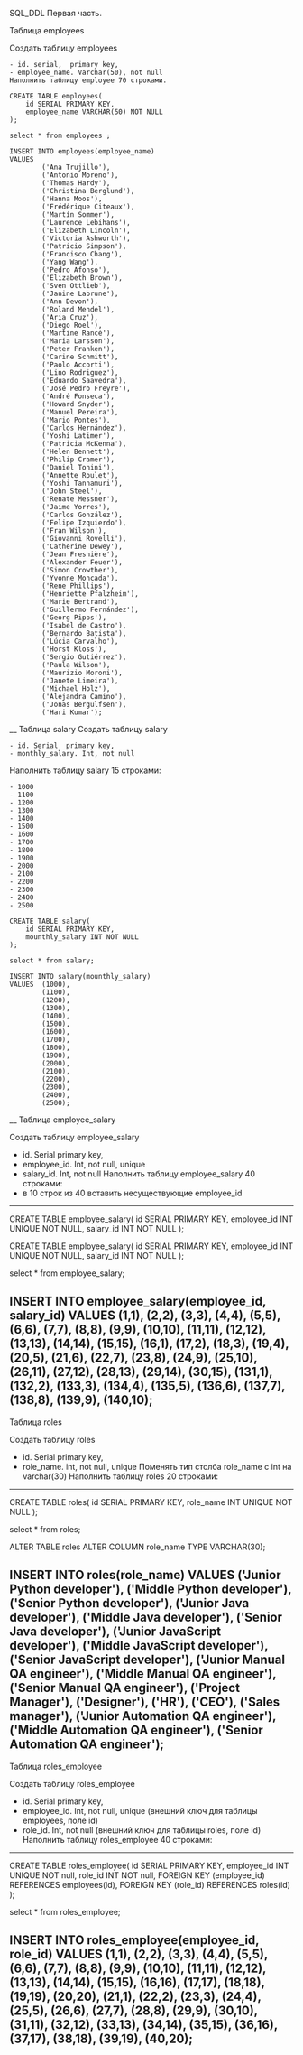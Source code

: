 SQL_DDL
Первая часть.

Таблица employees

Создать таблицу employees
```
- id. serial,  primary key,
- employee_name. Varchar(50), not null
Наполнить таблицу employee 70 строками.
```
```
CREATE TABLE employees(
    id SERIAL PRIMARY KEY,
    employee_name VARCHAR(50) NOT NULL
);

select * from employees ;

INSERT INTO employees(employee_name)
VALUES  
        ('Ana Trujillo'),
        ('Antonio Moreno'),
        ('Thomas Hardy'),
        ('Christina Berglund'),
        ('Hanna Moos'),
        ('Frédérique Citeaux'),
        ('Martín Sommer'),
        ('Laurence Lebihans'),
        ('Elizabeth Lincoln'),
        ('Victoria Ashworth'),
        ('Patricio Simpson'),
        ('Francisco Chang'),
        ('Yang Wang'),
        ('Pedro Afonso'),
        ('Elizabeth Brown'),
        ('Sven Ottlieb'),
        ('Janine Labrune'),
        ('Ann Devon'),
        ('Roland Mendel'),
        ('Aria Cruz'),
        ('Diego Roel'),
        ('Martine Rancé'),
        ('Maria Larsson'),
        ('Peter Franken'),
        ('Carine Schmitt'),
        ('Paolo Accorti'),
        ('Lino Rodriguez'),
        ('Eduardo Saavedra'),
        ('José Pedro Freyre'),
        ('André Fonseca'),
        ('Howard Snyder'),
        ('Manuel Pereira'),
        ('Mario Pontes'),
        ('Carlos Hernández'),
        ('Yoshi Latimer'),
        ('Patricia McKenna'),
        ('Helen Bennett'),
        ('Philip Cramer'),
        ('Daniel Tonini'),
        ('Annette Roulet'),
        ('Yoshi Tannamuri'),
        ('John Steel'),
        ('Renate Messner'),
        ('Jaime Yorres'),
        ('Carlos González'),
        ('Felipe Izquierdo'),
        ('Fran Wilson'),
        ('Giovanni Rovelli'),
        ('Catherine Dewey'),
        ('Jean Fresnière'),
        ('Alexander Feuer'),
        ('Simon Crowther'),
        ('Yvonne Moncada'),
        ('Rene Phillips'),
        ('Henriette Pfalzheim'),
        ('Marie Bertrand'),
        ('Guillermo Fernández'),
        ('Georg Pipps'),
        ('Isabel de Castro'),
        ('Bernardo Batista'),
        ('Lúcia Carvalho'),
        ('Horst Kloss'),
        ('Sergio Gutiérrez'),
        ('Paula Wilson'),
        ('Maurizio Moroni'),
        ('Janete Limeira'),
        ('Michael Holz'),
        ('Alejandra Camino'),
        ('Jonas Bergulfsen'),
        ('Hari Kumar');
```
__
Таблица salary
Создать таблицу salary
```
- id. Serial  primary key,
- monthly_salary. Int, not null
```
Наполнить таблицу salary 15 строками:
```
- 1000
- 1100
- 1200
- 1300
- 1400
- 1500
- 1600
- 1700
- 1800
- 1900
- 2000
- 2100
- 2200
- 2300
- 2400
- 2500
```

```
CREATE TABLE salary(
    id SERIAL PRIMARY KEY,
    mounthly_salary INT NOT NULL
);

select * from salary;

INSERT INTO salary(mounthly_salary)
VALUES  (1000),
        (1100),
        (1200),
        (1300),
        (1400),
        (1500),
        (1600),
        (1700),
        (1800),
        (1900),
        (2000),
        (2100),
        (2200),
        (2300),
        (2400),
        (2500);
```
__
Таблица employee_salary

Создать таблицу employee_salary
- id. Serial  primary key,
- employee_id. Int, not null, unique
- salary_id. Int, not null
Наполнить таблицу employee_salary 40 строками:
- в 10 строк из 40 вставить несуществующие employee_id
-----------------------------------------

CREATE TABLE employee_salary(
    id SERIAL PRIMARY KEY,
    employee_id INT UNIQUE NOT NULL,
    salary_id INT NOT NULL
);       

CREATE TABLE employee_salary(
    id SERIAL PRIMARY KEY,
    employee_id INT UNIQUE NOT NULL,
    salary_id INT NOT NULL
);

select * from employee_salary;

INSERT INTO employee_salary(employee_id, salary_id)
VALUES (1,1),
       (2,2),
       (3,3),
       (4,4),
       (5,5),
       (6,6),
       (7,7),
       (8,8),
       (9,9),
       (10,10),
       (11,11),
       (12,12),
       (13,13),
       (14,14),
       (15,15),
       (16,1),
       (17,2),
       (18,3),
       (19,4),
       (20,5),
       (21,6),
       (22,7),
       (23,8),
       (24,9),
       (25,10),
       (26,11),
       (27,12),
       (28,13),
       (29,14),
       (30,15),
       (131,1),
       (132,2),
       (133,3),
       (134,4),
       (135,5),
       (136,6),
       (137,7),
       (138,8),
       (139,9),
       (140,10);
-----------------------------------------
Таблица roles

Создать таблицу roles
- id. Serial  primary key,
- role_name. int, not null, unique
Поменять тип столба role_name с int на varchar(30)
Наполнить таблицу roles 20 строками:
-----------------------------------------
CREATE TABLE roles(
    id SERIAL PRIMARY KEY,
    role_name INT UNIQUE NOT NULL
);

select * from roles;

ALTER TABLE roles 
ALTER COLUMN role_name TYPE VARCHAR(30);

INSERT INTO roles(role_name)
VALUES  ('Junior Python developer'),
        ('Middle Python developer'),
        ('Senior Python developer'),
        ('Junior Java developer'),
        ('Middle Java developer'),
        ('Senior Java developer'),
        ('Junior JavaScript developer'),
        ('Middle JavaScript developer'),
        ('Senior JavaScript developer'),
        ('Junior Manual QA engineer'),
        ('Middle Manual QA engineer'),
        ('Senior Manual QA engineer'),
        ('Project Manager'),
        ('Designer'),
        ('HR'),
        ('CEO'),
        ('Sales manager'),
        ('Junior Automation QA engineer'),
        ('Middle Automation QA engineer'),
        ('Senior Automation QA engineer');
-----------------------------------------
Таблица roles_employee

Создать таблицу roles_employee
- id. Serial  primary key,
- employee_id. Int, not null, unique (внешний ключ для таблицы employees, поле id)
- role_id. Int, not null (внешний ключ для таблицы roles, поле id)
Наполнить таблицу roles_employee 40 строками:
-----------------------------------------
CREATE TABLE roles_employee(
    id SERIAL PRIMARY KEY,
    employee_id INT UNIQUE NOT null,
    role_id INT NOT null,
    FOREIGN KEY (employee_id)
        REFERENCES employees(id),
    FOREIGN KEY (role_id)
        REFERENCES roles(id)
);

select * from roles_employee;

INSERT INTO roles_employee(employee_id, role_id)
VALUES (1,1),
       (2,2),
       (3,3),
       (4,4),
       (5,5),
       (6,6),
       (7,7),
       (8,8),
       (9,9),
       (10,10),
       (11,11),
       (12,12),
       (13,13),
       (14,14),
       (15,15),
       (16,16),
       (17,17),
       (18,18),
       (19,19),
       (20,20),
       (21,1),
       (22,2),
       (23,3),
       (24,4),
       (25,5),
       (26,6),
       (27,7),
       (28,8),
       (29,9),
       (30,10),
       (31,11),
       (32,12),
       (33,13),
       (34,14),
       (35,15),
       (36,16),
       (37,17),
       (38,18),
       (39,19),
       (40,20);
-----------------------------------------





